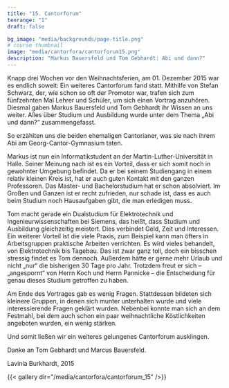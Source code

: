 ```yaml
---
title: "15. Cantorforum"
tenrange: "1"
draft: false

bg_image: "media/backgrounds/page-title.png"
# course thumbnail
image: "media/cantorfora/cantorforum15.png"
description: "Markus Bauersfeld und Tom Gebhardt: Abi und dann?"
---
```


Knapp drei Wochen vor den Weihnachtsferien, am 01. Dezember 2015 war es endlich soweit: Ein weiteres Cantorforum fand statt. Mithilfe von Stefan Schwarz, der, wie schon so oft der Promotor war, trafen sich zum fünfzehnten Mal Lehrer und Schüler, um sich einen Vortrag anzuhören. Diesmal gaben Markus Bauersfeld und Tom Gebhardt ihr Wissen an uns weiter. Alles über Studium und Ausbildung wurde unter dem Thema „Abi und dann?“ zusammengefasst.

So erzählten uns die beiden ehemaligen Cantorianer, was sie nach ihrem Abi am Georg-Cantor-Gymnasium taten.

Markus ist nun ein Informatikstudent an der Martin-Luther-Universität in Halle. Seiner Meinung nach ist es ein Vorteil, dass er sich somit noch in gewohnter Umgebung befindet. Da er bei seinem Studiengang in einem relativ kleinen Kreis ist, hat er auch guten Kontakt mit den ganzen Professoren. Das Master- und Bachelorstudium hat er schon absolviert. Im Großen und Ganzen ist er recht zufrieden, nur schade ist, dass es auch beim Studium noch Hausaufgaben gibt, die man erledigen muss.

Tom macht gerade ein Dualstudium für Elektrotechnik und Ingenieurwissenschaften bei Siemens, das heißt, dass Studium und Ausbildung gleichzeitig meistert. Dies verbindet Geld, Zeit und Interessen. Ein weiterer Vorteil ist die viele Praxis, zum Beispiel kann man öfters in Arbeitsgruppen praktische Arbeiten verrichten. Es wird vieles behandelt, von Elektrotechnik bis Tagebau. Das ist zwar ganz toll, doch ein bisschen stressig findet es Tom dennoch. Außerdem hätte er gerne mehr Urlaub und nicht „nur“ die bisherigen 30 Tage pro Jahr. Trotzdem freut er sich – „angespornt“ von Herrn Koch und  Herrn Pannicke – die Entscheidung für genau dieses Studium getroffen zu haben.

Am Ende des Vortrages gab es wenig Fragen. Stattdessen bildeten sich kleinere Gruppen, in denen sich munter unterhalten wurde und viele interessierende Fragen geklärt wurden. Nebenbei konnte man sich an dem Festmahl, bei dem auch schon ein paar weihnachtliche Köstlichkeiten angeboten wurden, ein wenig stärken.

Und somit ließen wir ein weiteres gelungenes Cantorforum ausklingen.

Danke an Tom Gebhardt und Marcus Bauersfeld.

Lavinia Burkhardt, 2015

{{< gallery dir="/media/cantorfora/cantorforum_15" />}}
